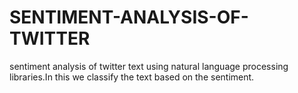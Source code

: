# SENTIMENT-ANALYSIS-OF-TWITTER
sentiment analysis of twitter text using natural language processing libraries.In this we classify the text based on the sentiment.
